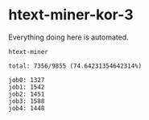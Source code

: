 # htext-miner-kor-3

Everything doing here is automated.

```
htext-miner

total: 7356/9855 (74.64231354642314%)

job0: 1327
job1: 1542
job2: 1451
job3: 1588
job4: 1448
```